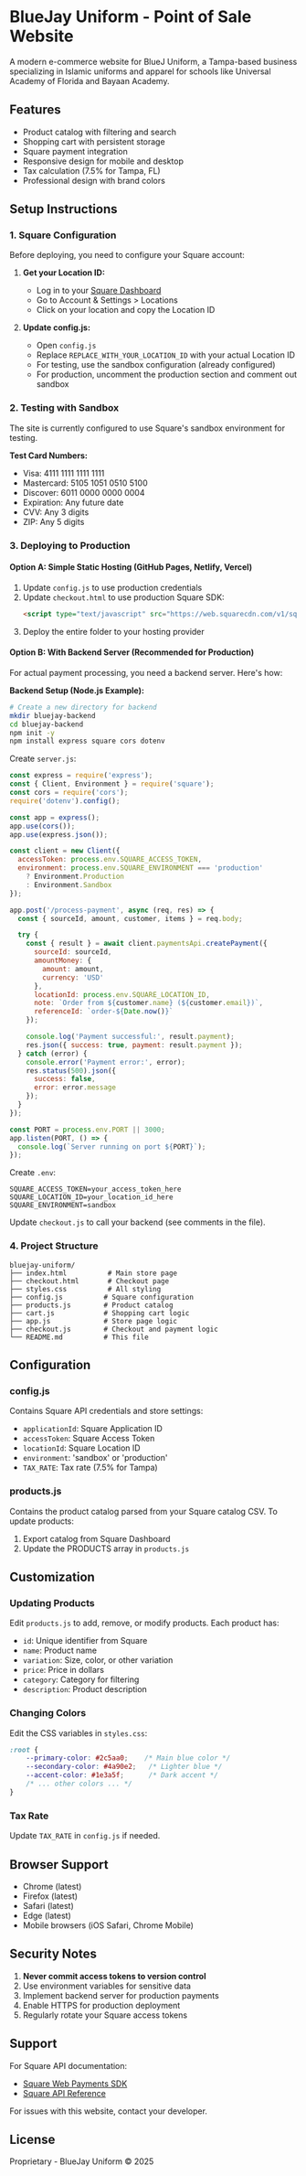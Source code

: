 # BlueJay Uniform - Point of Sale Website

A modern e-commerce website for BlueJ Uniform, a Tampa-based business specializing in Islamic uniforms and apparel for schools like Universal Academy of Florida and Bayaan Academy.

## Features

- Product catalog with filtering and search
- Shopping cart with persistent storage
- Square payment integration
- Responsive design for mobile and desktop
- Tax calculation (7.5% for Tampa, FL)
- Professional design with brand colors

## Setup Instructions

### 1. Square Configuration

Before deploying, you need to configure your Square account:

1. **Get your Location ID:**
   - Log in to your [Square Dashboard](https://squareup.com/dashboard)
   - Go to Account & Settings > Locations
   - Click on your location and copy the Location ID

2. **Update config.js:**
   - Open `config.js`
   - Replace `REPLACE_WITH_YOUR_LOCATION_ID` with your actual Location ID
   - For testing, use the sandbox configuration (already configured)
   - For production, uncomment the production section and comment out sandbox

### 2. Testing with Sandbox

The site is currently configured to use Square's sandbox environment for testing.

**Test Card Numbers:**
- Visa: 4111 1111 1111 1111
- Mastercard: 5105 1051 0510 5100
- Discover: 6011 0000 0000 0004
- Expiration: Any future date
- CVV: Any 3 digits
- ZIP: Any 5 digits

### 3. Deploying to Production

#### Option A: Simple Static Hosting (GitHub Pages, Netlify, Vercel)

1. Update `config.js` to use production credentials
2. Update `checkout.html` to use production Square SDK:
   ```html
   <script type="text/javascript" src="https://web.squarecdn.com/v1/square.js"></script>
   ```
3. Deploy the entire folder to your hosting provider

#### Option B: With Backend Server (Recommended for Production)

For actual payment processing, you need a backend server. Here's how:

**Backend Setup (Node.js Example):**

```bash
# Create a new directory for backend
mkdir bluejay-backend
cd bluejay-backend
npm init -y
npm install express square cors dotenv
```

Create `server.js`:
```javascript
const express = require('express');
const { Client, Environment } = require('square');
const cors = require('cors');
require('dotenv').config();

const app = express();
app.use(cors());
app.use(express.json());

const client = new Client({
  accessToken: process.env.SQUARE_ACCESS_TOKEN,
  environment: process.env.SQUARE_ENVIRONMENT === 'production'
    ? Environment.Production
    : Environment.Sandbox
});

app.post('/process-payment', async (req, res) => {
  const { sourceId, amount, customer, items } = req.body;

  try {
    const { result } = await client.paymentsApi.createPayment({
      sourceId: sourceId,
      amountMoney: {
        amount: amount,
        currency: 'USD'
      },
      locationId: process.env.SQUARE_LOCATION_ID,
      note: `Order from ${customer.name} (${customer.email})`,
      referenceId: `order-${Date.now()}`
    });

    console.log('Payment successful:', result.payment);
    res.json({ success: true, payment: result.payment });
  } catch (error) {
    console.error('Payment error:', error);
    res.status(500).json({
      success: false,
      error: error.message
    });
  }
});

const PORT = process.env.PORT || 3000;
app.listen(PORT, () => {
  console.log(`Server running on port ${PORT}`);
});
```

Create `.env`:
```
SQUARE_ACCESS_TOKEN=your_access_token_here
SQUARE_LOCATION_ID=your_location_id_here
SQUARE_ENVIRONMENT=sandbox
```

Update `checkout.js` to call your backend (see comments in the file).

### 4. Project Structure

```
bluejay-uniform/
├── index.html          # Main store page
├── checkout.html       # Checkout page
├── styles.css          # All styling
├── config.js          # Square configuration
├── products.js        # Product catalog
├── cart.js            # Shopping cart logic
├── app.js             # Store page logic
├── checkout.js        # Checkout and payment logic
└── README.md          # This file
```

## Configuration

### config.js

Contains Square API credentials and store settings:
- `applicationId`: Square Application ID
- `accessToken`: Square Access Token
- `locationId`: Square Location ID
- `environment`: 'sandbox' or 'production'
- `TAX_RATE`: Tax rate (7.5% for Tampa)

### products.js

Contains the product catalog parsed from your Square catalog CSV. To update products:
1. Export catalog from Square Dashboard
2. Update the PRODUCTS array in `products.js`

## Customization

### Updating Products

Edit `products.js` to add, remove, or modify products. Each product has:
- `id`: Unique identifier from Square
- `name`: Product name
- `variation`: Size, color, or other variation
- `price`: Price in dollars
- `category`: Category for filtering
- `description`: Product description

### Changing Colors

Edit the CSS variables in `styles.css`:
```css
:root {
    --primary-color: #2c5aa0;    /* Main blue color */
    --secondary-color: #4a90e2;   /* Lighter blue */
    --accent-color: #1e3a5f;      /* Dark accent */
    /* ... other colors ... */
}
```

### Tax Rate

Update `TAX_RATE` in `config.js` if needed.

## Browser Support

- Chrome (latest)
- Firefox (latest)
- Safari (latest)
- Edge (latest)
- Mobile browsers (iOS Safari, Chrome Mobile)

## Security Notes

1. **Never commit access tokens to version control**
2. Use environment variables for sensitive data
3. Implement backend server for production payments
4. Enable HTTPS for production deployment
5. Regularly rotate your Square access tokens

## Support

For Square API documentation:
- [Square Web Payments SDK](https://developer.squareup.com/docs/web-payments/overview)
- [Square API Reference](https://developer.squareup.com/reference/square)

For issues with this website, contact your developer.

## License

Proprietary - BlueJay Uniform © 2025
